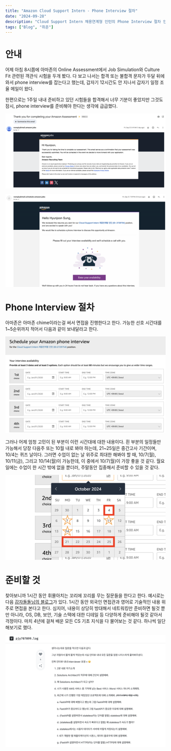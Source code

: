 ```yaml
---
title: "Amazon Cloud Support Intern - Phone Interview 절차"
date: "2024-09-28"
description: "Cloud Support Intern 채용연계형 인턴의 Phone Interview 절차 안내."
tags: ["Blog", "취준"]
---
```


# 안내

어제 아침 8시쯤에 아마존의 Online Assessment에서 Job Simulation와 Culture Fit 관련된 객관식 시험을 두개 봤다. 다 보고 나서는 합격 또는 불합격 문자가 두달 뒤에 와서 phone interview를 잡는다고 했는데, 갑자기 12시간도 안 지나서 갑자기 일정 조율 메일이 왔다. 

한편으로는 1주일 내내 준비하고 있던 시험들을 합격해서 너무 기분이 좋았지만 그것도 잠시, phone interview를 준비해야 한다는 생각에 급급했다.

![847](../../images/job/intern/amazon/OAdone.png)

![759](../../images/job/intern/amazon/phonemail.png)

# Phone Interview 절차

아마존은 아마존 chime이라는걸 써서 면접을 진행한다고 한다. 가능한 선호 시간대를 1~5순위까지 적어서 다음과 같이 보내달라고 한다.

![chimetimes](../../images/job/intern/amazon/chimetimes.png)


그러나 어제 엄청 고민이 된 부분이 이런 시간대에 대한 내용이다. 흰 부분의 일정들만 가능해서 당장 다음주 또는 10월 내로 봐야 하는데, 21~25일은 중간고사 기간이며, 10/4는 퀴즈 날이다. 그러면 수업이 없는 날 위주로 최대한 해봐야 할 때, 10/7(월), 10/11(금), 그리고 10/14(월)이 가능한데, 이 중에서 10/7(월)이 가장 좋을 것 같다. 월요일에는 수업이 한 시간 밖에 없을 뿐더러, 주말동안 집중해서 준비할 수 있을 것 같다.

![chimeschedule](../../images/job/intern/amazon/chimeschedule.png)

# 준비할 것
찾아보니까 1시간 동안 휘몰아치는 꼬리에 꼬리를 무는 질문들을 한다고 한다. 예시로는 다음 [감자돌돌님의 블로그](https://velog.io/@pjy707099/AWS-Solutions-Architect-%EC%9D%B8%ED%84%B4-%EC%A7%80%EC%9B%90-%ED%9B%84%EA%B8%B0)가 있다. 1시간 동안 외국인 면접관과 영어로 기술적인 내용 위주로 면접을 본다고 한다. 심지어, 내용이 상당히 방대해서 네트워킹만 준비하면 될것 뿐만 아니라, OS, DB, 보안, 기술 스택에 대한 디테일 등 다양하게 준비해야 될것 같아서 걱정이다. 마치 4년에 걸쳐 배운 모든 CS 기초 지식을 다 물어보는 것 같다. 하나씩 일단 해보기로 했다.

![ex](../../images/job/intern/amazon/chimequestionex.png)